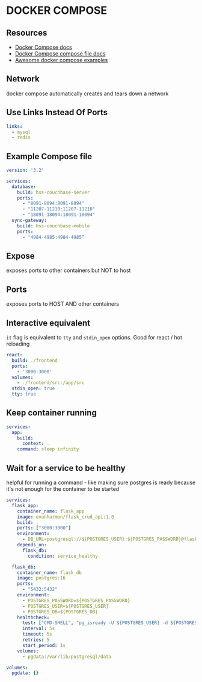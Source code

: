 # DOCKER COMPOSE

## Resources

- [Docker Compose docs](https://docs.docker.com/compose/)
- [Docker Compose compose file docs](https://docs.docker.com/compose/compose-file/)
- [Awesome docker compose examples](https://github.com/docker/awesome-compose)

## Network

docker compose automatically creates and tears down a network

## Use Links Instead Of Ports

```yml
links:
  - mysql
  - redis
```

## Example Compose file

```yml
version: '3.2'

services:
  database:
    build: hss-couchbase-server
    ports:
      - "8091-8094:8091-8094"
      - "11207-11210:11207-11210"
      - "18091-18094:18091-18094"
  sync-gateway:
    build: hss-couchbase-mobile
    ports:
      - "4984-4985:4984-4985”
```

## Expose

exposes ports to other containers but NOT to host

## Ports

exposes ports to HOST AND other containers

## Interactive equivalent

`it` flag is equivalent to `tty` and `stdin_open` options.
Good for react / hot reloading

```yml
react:
  build: ./frontend
  ports:
    - '3000:3000'
  volumes:
    - ./frontend/src:/app/src
  stdin_open: true
  tty: true
```

## Keep container running

```yml
services:
  app:
    build:
      context: .
    command: sleep infinity
```

## Wait for a service to be healthy
helpful for running a command - like making sure postgres is ready
because it's not enough for the container to be started

```yml
services:
  flask_app:
    container_name: flask_app
    image: evanharmon/flask_crud_api:1.0
    build: .
    ports: ["3000:3000"]
    environment:
      - DB_URL=postgresql://${POSTGRES_USER}:${POSTGRES_PASSWORD}@flask_db:5432/${POSTGRES_DB}
    depends_on:
      flask_db:
        condition: service_healthy

  flask_db:
    container_name: flask_db
    image: postgres:16
    ports:
      - "5432:5432"
    environment:
      - POSTGRES_PASSWORD=${POSTGRES_PASSWORD}
      - POSTGRES_USER=${POSTGRES_USER}
      - POSTGRES_DB=${POSTGRES_DB}
    healthcheck:
      test: ["CMD-SHELL", "pg_isready -U ${POSTGRES_USER} -d ${POSTGRES_DB}"]
      interval: 5s
      timeout: 5s
      retries: 5
      start_period: 1s
    volumes:
      - pgdata:/var/lib/postgresql/data

volumes:
  pgdata: {}
```
